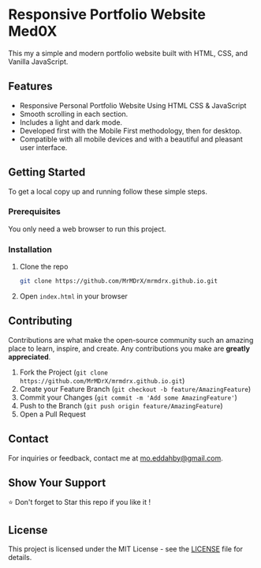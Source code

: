# Responsive Portfolio Website Med0X

This my a simple and modern portfolio website built with HTML, CSS, and Vanilla JavaScript.

## Features

- Responsive Personal Portfolio Website Using HTML CSS & JavaScript
- Smooth scrolling in each section.
- Includes a light and dark mode.
- Developed first with the Mobile First methodology, then for desktop.
- Compatible with all mobile devices and with a beautiful and pleasant user interface.

## Getting Started

To get a local copy up and running follow these simple steps.

### Prerequisites

You only need a web browser to run this project.

### Installation

1. Clone the repo
   ```sh
   git clone https://github.com/MrMDrX/mrmdrx.github.io.git
   ```
3. Open `index.html` in your browser

## Contributing

Contributions are what make the open-source community such an amazing place to learn, inspire, and create. Any contributions you make are **greatly appreciated**.

1. Fork the Project (`git clone https://github.com/MrMDrX/mrmdrx.github.io.git`)
2. Create your Feature Branch (`git checkout -b feature/AmazingFeature`)
3. Commit your Changes (`git commit -m 'Add some AmazingFeature'`)
4. Push to the Branch (`git push origin feature/AmazingFeature`)
5. Open a Pull Request

## Contact

For inquiries or feedback, contact me at mo.eddahby@gmail.com.

## Show Your Support

⭐️ Don't forget to Star this repo if you like it !

## License

This project is licensed under the MIT License - see the [LICENSE](LICENSE) file for details.
